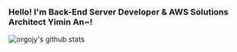 ### Hello! I'm Back-End Server Developer & AWS Solutions Architect Yimin An~!
 
![orgojy's github stats](https://github-readme-stats.vercel.app/api?username=orgojy&show_icons=true&theme=radical)

